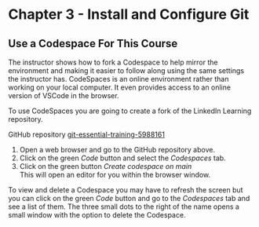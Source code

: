 # Chapter 3 - Install and Configure Git

## Use a Codespace For This Course
The instructor shows how to fork a Codespace to help mirror the environment and making it easier to follow along using the same settings the instructor has.
CodeSpaces is an online environment rather than working on your local computer.
It even provides access to an online version of VSCode in the browser.

To use CodeSpaces you are going to create a fork of the LinkedIn Learning repository.

GitHub repository [git-essential-training-5988161](https://github.com/linkedInLearning/git-essential-training-5988161)


1. Open a web browser and go to the GitHub repository above. 
2. Click on the green *Code* button and select the *Codespaces* tab.
3. Click on the green button *Create codespace on main*<br>
   This will open an editor for you within the browser window.

To view and delete a Codespace you may have to refresh the screen but you can click on the green *Code* button and go to the *Codespaces* tab and see a list of them. The three small dots to the right of the name opens a small window with the option to delete the Codespace.
